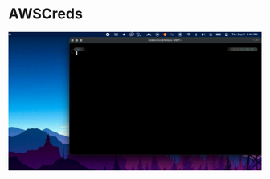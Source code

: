 # AWSCreds

[![Demo CountPages alpha](res/AWSCreds.gif)](https://www.youtube.com/watch?v=ek1j272iAmc)


